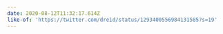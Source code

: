 ```yaml
---
date: 2020-08-12T11:32:17.614Z
like-of: 'https://twitter.com/dreid/status/1293400556984131585?s=19'
---
```


